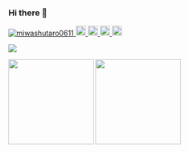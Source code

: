 ### Hi there 👋

<p align="left"> 
  <a href="https://github.com/miwashutaro0611/miwashutaro0611/">
    <img src="https://komarev.com/ghpvc/?username=miwashutaro0611" alt="miwashutaro0611" />
  </a>
  <a href="http://twitter.com/jackmiwamiwa">
    <img height="20" src="https://img.shields.io/twitter/follow/jackmiwamiwa?label=Twitter&logo=twitter&style=flat" />
  </a>
  <a href="https://github.com/miwashutaro0611">
    <img height="20" src="https://img.shields.io/github/followers/miwashutaro0611?label=follow&logo=github&style=flat" />
  </a>
  <a href="http://qiita.com/miwashutaro0611">
    <img height="20" src="https://qiita-badge.apiapi.app/s/miwashutaro0611/posts.svg" />
  </a>
  <a href="http://qiita.com/miwashutaro0611">
    <img height="20" src="https://qiita-badge.apiapi.app/s/miwashutaro0611/contributions.svg" />
  </a>
</p>

![](https://github-profile-summary-cards.vercel.app/api/cards/profile-details?username=miwashutaro0611&theme=dracula)

<a href="https://github.com/miwashutaro0611">
  <img align="left" height="170px" src="https://github-readme-stats.vercel.app/api?username=miwashutaro0611&count_private=true&show_icons=true&theme=dracula" />
</a>
<a href="https://github.com/miwashutaro0611">
  <img align="left" height="170px" src="https://github-readme-stats.vercel.app/api/top-langs/?username=miwashutaro0611&layout=compact&theme=dracula" />
</a>